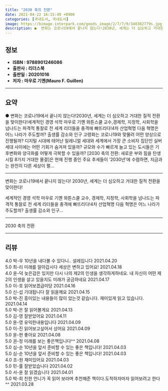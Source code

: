 ```yaml
---
title: "2030 축의 전환"
date: 2021-04-22 16:15:49 +0900
categories: [국내도서, 국내도서]
image: https://bimage.interpark.com/goods_image/2/7/7/9/340382779s.jpg
description: ●  변화는 코로나19에서 끝나지 않는다!2030년, 세계는 더 심오하고 거대한 질적 전환을 맞이한다!세계적인 경영 석학 마우로 기옌 와튼스쿨 교수,경제학, 지정학, 사회학을 넘나드는 파격적 통찰로 전 세계 리더들을 충격에 빠뜨리다!4차 산업혁명 다음 혁명은 어느 나라가 주도할까? 출생률 감소와 인구 고
---
```


## **정보**

- **ISBN : 9788901246086**
- **출판사 : 리더스북**
- **출판일 : 20201016**
- **저자 : 마우로 기옌(Mauro F. Guillen)**

------



## **요약**

●  변화는 코로나19에서 끝나지 않는다!2030년, 세계는 더 심오하고 거대한 질적 전환을 맞이한다!세계적인 경영 석학 마우로 기옌 와튼스쿨 교수,경제학, 지정학, 사회학을 넘나드는 파격적 통찰로 전 세계 리더들을 충격에 빠뜨리다!4차 산업혁명 다음 혁명은 어느 나라가 주도할까? 출생률 감소와 인구 고령화는 코로나19와 맞물려 어떤 양상으로 진행될까? 디지털 시대에 태어난 밀레니얼 세대와 세계에서 가장 큰 소비자 집단인 실버 세대 사이에는 어떤 기회가 숨겨져 있을까? 규모와 수가 빠르게 늘고 있는 도시들은 기후변화와 양극화를 어떻게 극복할 수 있을까? [2030 축의 전환: 새로운 부와 힘을 탄생시킬 8가지 거대한 물결]은 현재 진행 중인 주요 추세들이 ‘2030년’에 수렴하면, 지금과는 완전히 다른 세상이 펼...

------

변화는 코로나19에서 끝나지 않는다!
2030년, 세계는 더 심오하고 거대한 질적 전환을 맞이한다!

세계적인 경영 석학 마우로 기옌 와튼스쿨 교수,
경제학, 지정학, 사회학을 넘나드는 파격적 통찰로 전 세계 리더들을 충격에 빠뜨리다!4차 산업혁명 다음 혁명은 어느 나라가 주도할까? 출생률 감소와 인구... 

------


2030 축의 전환 

------


## **리뷰** 

4.0 박-우 10년을 내다볼 수 있다니.. 설레입니다 2021.04.20 <br/>5.0 최-리 미래를 알아갑시다
세상은 변하고 있어요! 2021.04.18 <br/>4.0 윤-덕 늦은감은 있지만 다시 나의 제2의 인생을 생각하게하네요. 내 자신이 어떤 제2의 인생을 살고 있을지도 미래가 궁금하네요 2021.04.17 <br/>5.0 이-호 읽어보겠급미당 2021.04.16 <br/>5.0 신-섭 기대됩니다 잘 읽을께요 2021.04.15 <br/>5.0 박-진 흥미있는 내용들이 많이 았는것 같습니다. 재미있게 읽고 있습니다. 2021.04.14 <br/>5.0 박-은 잘 읽어볼게요 2021.04.13 <br/>5.0 김-영 잘받았어요 2021.04.11 <br/>5.0 윤-영 유익한내용입니다 2021.04.09 <br/>5.0 이-진 읽어보고싶어서 샀어요 2021.04.09 <br/>5.0 윤-현   좋아요 2021.04.08 <br/>5.0 권-정 미래를 보는 좋은책입니다^^ 2021.04.08 <br/>5.0 심-순 10년을 앞서 준비할 수 있는 좋은 책입니다! 2021.04.03 <br/>5.0 심-순 10년을 앞서 준비할 수 있는 좋은 책입니다! 2021.04.03 <br/>4.0 조-원 재미있어요 2021.04.03 <br/>5.0 민-률 잘받았습니다 2021.04.02 <br/>5.0 서-윤 잘 읽겠습니다  2021.04.01 <br/>5.0 박-희 친한 언니가 꼭 읽어 보라며 추천해준 책이다.도착하자마자 읽어보려고 한다^^ 2021.03.28 <br/>
